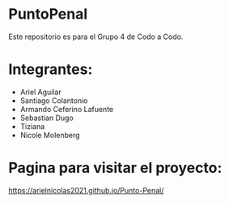 # PuntoPenal
Este repositorio es para el Grupo 4 de Codo a Codo.

# Integrantes:
- Ariel Aguilar
- Santiago Colantonio
- Armando Ceferino Lafuente
- Sebastian Dugo
- Tiziana
- Nicole Molenberg

# Pagina para visitar el proyecto:
https://arielnicolas2021.github.io/Punto-Penal/